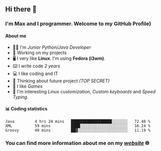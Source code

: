 ## Hi there 👋
### I'm Max and I programmer. Welcome to my GitHub Profile)

#### **About me**
- 👨‍💻 I'm _Junior Python/Java Developer_
- 📁 Working on my projects
- 🖥️ I very like **Linux**. I'm using **Fedora (i3wm)**.
- ⌨️ I write code _2 years_
- 💻 I like coding and IT
- 📃 Thinking about future project _(TOP SECRET)_
- 👾 I like _Games_
- 👀 I'm interesting _Linux customization_, _Custom keyboards_ and _Speed Typing_.

#### 📊 **Coding statistics**
<!--START_SECTION:waka-->
```text
Java         4 hrs 24 mins   ██████████████████░░░░░░░   72.48 % 
XML          59 mins         ████░░░░░░░░░░░░░░░░░░░░░   16.24 % 
Groovy       40 mins         ██▓░░░░░░░░░░░░░░░░░░░░░░   11.19 % 
```
<!--END_SECTION:waka-->

### **You can find more information about me on my _[website](https://merive.herokuapp.com/)_ 🌐**
